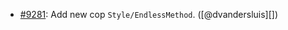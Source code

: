 * [#9281](https://github.com/rubocop-hq/rubocop/pull/9281): Add new cop `Style/EndlessMethod`. ([@dvandersluis][])
